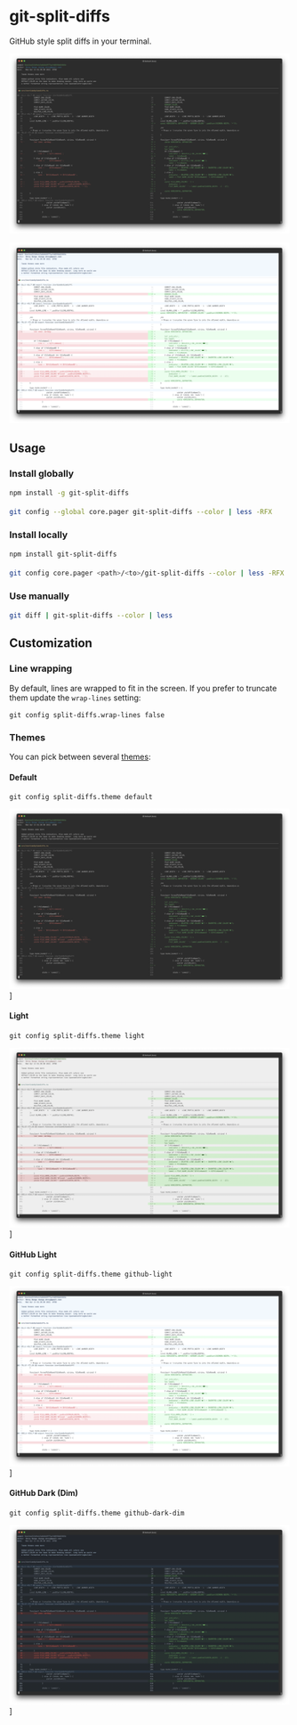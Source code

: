 # git-split-diffs

GitHub style split diffs in your terminal.

[![asciicast](screenshots/default.png)](https://asciinema.org/a/6MZ4GWjfIyODdts9tjnN0YPy8)

[![asciicast](screenshots/github-light.png)](https://asciinema.org/a/qqkVNGVX7WyL5PQ3rfXTTISMv)

## Usage

### Install globally

```sh
npm install -g git-split-diffs

git config --global core.pager git-split-diffs --color | less -RFX
```

### Install locally

```sh
npm install git-split-diffs

git config core.pager <path>/<to>/git-split-diffs --color | less -RFX
```

### Use manually

```sh
git diff | git-split-diffs --color | less
```

## Customization

### Line wrapping

By default, lines are wrapped to fit in the screen. If you prefer to truncate them update the `wrap-lines` setting:
```
git config split-diffs.wrap-lines false
```

### Themes

You can pick between several [themes](src/themeDefinitions.ts):

#### Default

```
git config split-diffs.theme default
```

![Screenshot of default theme](screenshots/default.png)]


#### Light

```
git config split-diffs.theme light
```

![Screenshot of light theme](screenshots/light.png)]

#### GitHub Light

```
git config split-diffs.theme github-light
```

![Screenshot of GitHub Light theme](screenshots/github-light.png)]

#### GitHub Dark (Dim)

```
git config split-diffs.theme github-dark-dim
```

![Screenshot of GitHub Dark (Dim) theme](screenshots/github-dark-dim.png)]
